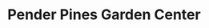 ---
title: "Pender Pines Garden Center"
url: /hampstead/pender-pines-garden-center/
shop: garden centre
---